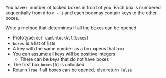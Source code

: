 You have `n` number of locked boxes in front of you. Each box is numbered sequentially from `0` to `n - 1` and each box may contain keys to the other boxes.

Write a method that determines if all the boxes can be opened.

*   Prototype: `def canUnlockAll(boxes)`
*   `boxes` is a list of lists
*   A key with the same number as a box opens that box
*   You can assume all keys will be positive integers
    *   There can be keys that do not have boxes
*   The first box `boxes[0]` is unlocked
*   Return `True` if all boxes can be opened, else return `False`
